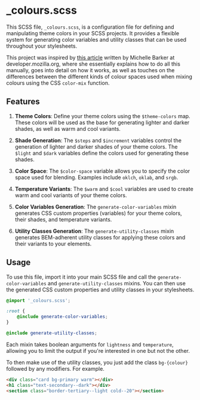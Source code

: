 # _colours.scss

This SCSS file, `_colours.scss`, is a configuration file for defining and manipulating theme colors in your SCSS projects. It provides a flexible system for generating color variables and utility classes that can be used throughout your stylesheets.

This project was inspired by [this article](https://developer.mozilla.org/en-US/blog/color-palettes-css-color-mix/) written by Michelle Barker at developer.mozilla.org, where she essentially explains how to do all this manually, goes into detail on how it works, as well as touches on the differences between the different kinds of colour spaces used when mixing colours using the CSS `color-mix` function.

## Features

1. **Theme Colors**: Define your theme colors using the `$theme-colors` map. These colors will be used as the base for generating lighter and darker shades, as well as warm and cool variants.

2. **Shade Generation**: The `$steps` and `$increment` variables control the generation of lighter and darker shades of your theme colors. The `$light` and `$dark` variables define the colors used for generating these shades.

3. **Color Space**: The `$color-space` variable allows you to specify the color space used for blending. Examples include `oklch`, `oklab`, and `srgb`.

4. **Temperature Variants**: The `$warm` and `$cool` variables are used to create warm and cool variants of your theme colors.

5. **Color Variables Generation**: The `generate-color-variables` mixin generates CSS custom properties (variables) for your theme colors, their shades, and temperature variants.

6. **Utility Classes Generation**: The `generate-utility-classes` mixin generates BEM-adherent utility classes for applying these colors and their variants to your elements.

## Usage

To use this file, import it into your main SCSS file and call the `generate-color-variables` and `generate-utility-classes` mixins. You can then use the generated CSS custom properties and utility classes in your stylesheets.

```scss
@import '_colours.scss';

:root {
    @include generate-color-variables;
}

@include generate-utility-classes;
```

Each mixin takes boolean arguments for `lightness` and `temperature`, allowing you to limit the output if you're interested in one but not the other. 

To then make use of the utility classes, you just add the class `bg-{colour}` followed by any modifiers. For example.

```html
<div class="card bg-primary warm"></div>
<h1 class="text-secondary--dark"></div>
<section class="border-tertiary--light cold--20"></section>
```